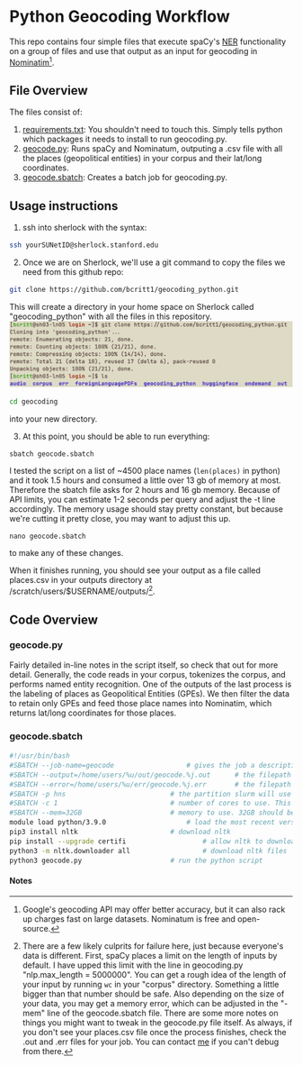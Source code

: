# Python Geocoding Workflow

This repo contains four simple files that execute spaCy's [NER](https://spacy.io/api/entityrecognizer/) functionality on a group of files and use that output as an input for geocoding in 
[Nominatim](https://nominatim.org/)[^1].

## File Overview

The files consist of:

1. [requirements.txt](requirements.txt): You shouldn't need to touch this. Simply tells python which packages it needs to install to run geocoding.py.
2. [geocode.py](geocode.py): Runs spaCy and Nominatum, outputing a .csv file with all the places (geopolitical entities) in your corpus and their lat/long coordinates.
3. [geocode.sbatch](geocode.sbatch): Creates a batch job for geocoding.py.

## Usage instructions

1. ssh into sherlock with the syntax: 
```bash
ssh yourSUNetID@sherlock.stanford.edu
```

2. Once we are on Sherlock, we'll use a git command to copy the files we need from this github repo:
```bash
git clone https://github.com/bcritt1/geocoding_python.git
```

This will create a directory in your home space on Sherlock called "geocoding_python" with all the files in this repository.
![Repo Pull](https://github.com/bcritt1/H-S-Documentation/blob/main/images/repoPull.png)
```bash
cd geocoding
```
into your new directory.

3. At this point, you should be able to run everything:
```bash
sbatch geocode.sbatch
```

I tested the script on a list of ~4500 place names (```len(places)``` in python) and it took 1.5 hours and consumed a little over 13 gb of memory at most. Therefore the sbatch file 
asks for 2 hours and 16 gb memory. Because of API limits, you can estimate 1-2 seconds per query and adjust the -t line accordingly. The memory usage should stay pretty constant, but because we're cutting 
it pretty close, you may want to adjust this up.

```
nano geocode.sbatch
```
to make any of these changes.

When it finishes running, you should see your output as a file called places.csv in your outputs directory at /scratch/users/$USERNAME/outputs/[^3].

## Code Overview

### geocode.py

Fairly detailed in-line notes in the script itself, so check that out for more detail. Generally, the code reads in your corpus, tokenizes the corpus, and performs named entity recognition. One of the outputs of the last process is the 
labeling of places as Geopolitical Entities (GPEs). We then filter the data to retain only GPEs and feed those place names into Nominatim, which returns lat/long coordinates for those places.

### geocode.sbatch

```bash
#!/usr/bin/bash
#SBATCH --job-name=geocode					# gives the job a descriptive name that slurm will use
#SBATCH --output=/home/users/%u/out/geocode.%j.out		# the filepath slurm will use for output files. I've configured this so it automatically inserts variables for your username (%u) and the job name (%j) above.
#SBATCH --error=/home/users/%u/err/geocode.%j.err		# the filepath slurm will use for error files. I've configured this so it automatically inserts variables for your username (%u) and the job name (%j) above.
#SBATCH -p hns							# the partition slurm will use for the job. Here it is hns (humanities and sciences), but you can use other partions (sh_part to see which you can access)
#SBATCH -c 1							# number of cores to use. This should be 1 unless you've rewritten the code to run in parallel
#SBATCH --mem=32GB						# memory to use. 32GB should be plenty, but if you're getting a memory error, you can increase
module load python/3.9.0					# load the most recent version of python on Sherlock
pip3 install nltk						# download nltk
pip install --upgrade certifi					# allow nltk to download files
python3 -m nltk.downloader all					# download nltk files
python3 geocode.py						# run the python script
```

#### Notes

[^1]: Google's geocoding API may offer better accuracy, but it can also rack up charges fast on large datasets. Nominatum is free and open-source.
[^2]: Scratch systems offer very fast read/write speeds, so they're good for things like I/O. However, data on scratch is deleted every 60 days if not modified, so if you use scratch, you'll want to transfer results back to your home directory.
[^3]: There are a few likely culprits for failure here, just because everyone's data is different. First, spaCy places a limit on the length of inputs by default. I have upped this limit with the line in geocoding.py "nlp.max_length = 5000000". You can get a rough idea of the length of your input by running ```wc``` in your "corpus" directory. Something a little bigger than that number should be safe. Also depending on the size of your data, you may get a memory error, which can be adjusted in the "-mem" line of the geocode.sbatch file. There are some more notes on things you might want to tweak in the geocode.py file itself. As always, if you don't see your places.csv file once the process finishes, check the .out and .err files for your job. You can contact [me](mailto:bcritt@stanford.edu) if you can't debug from there.
